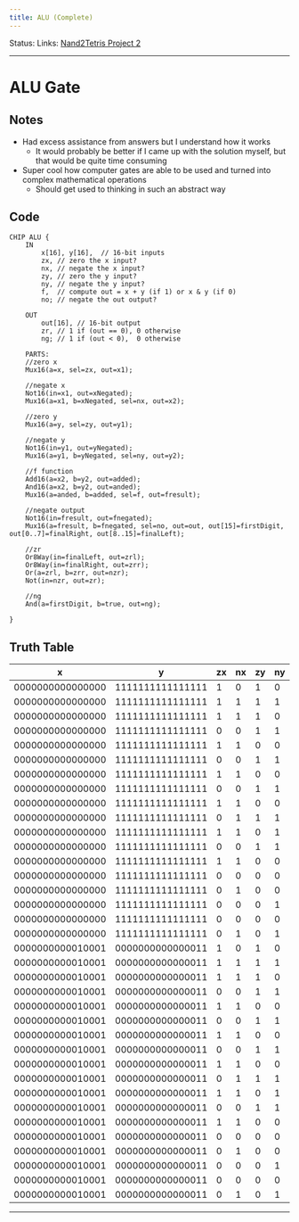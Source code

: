 ```yaml
---
title: ALU (Complete)
---
```

Status:
Links: [Nand2Tetris Project 2](out/nand2tetris-project-2.md)
___
# ALU Gate
## Notes
- Had excess assistance from answers but I understand how it works
	- It would probably be better if I came up with the solution myself, but that would be quite time consuming
- Super cool how computer gates are able to be used and turned into complex mathematical operations
	- Should get used to thinking in such an abstract way

## Code
```
CHIP ALU {
    IN  
        x[16], y[16],  // 16-bit inputs        
        zx, // zero the x input?
        nx, // negate the x input?
        zy, // zero the y input?
        ny, // negate the y input?
        f,  // compute out = x + y (if 1) or x & y (if 0)
        no; // negate the out output?

    OUT 
        out[16], // 16-bit output
        zr, // 1 if (out == 0), 0 otherwise
        ng; // 1 if (out < 0),  0 otherwise

    PARTS:
	//zero x
	Mux16(a=x, sel=zx, out=x1);
	
	//negate x
	Not16(in=x1, out=xNegated);
	Mux16(a=x1, b=xNegated, sel=nx, out=x2);
	
	//zero y
	Mux16(a=y, sel=zy, out=y1);
	
	//negate y
	Not16(in=y1, out=yNegated);
	Mux16(a=y1, b=yNegated, sel=ny, out=y2);
	
	//f function
	Add16(a=x2, b=y2, out=added);
	And16(a=x2, b=y2, out=anded);
	Mux16(a=anded, b=added, sel=f, out=fresult);
	
	//negate output
	Not16(in=fresult, out=fnegated);
	Mux16(a=fresult, b=fnegated, sel=no, out=out, out[15]=firstDigit, out[0..7]=finalRight, out[8..15]=finalLeft);
	
	//zr
	Or8Way(in=finalLeft, out=zrl);
    Or8Way(in=finalRight, out=zrr);
    Or(a=zrl, b=zrr, out=nzr);
    Not(in=nzr, out=zr);
	
	//ng
	And(a=firstDigit, b=true, out=ng);
	
}
```
## Truth Table
| x                | y                | zx  | nx  | zy  | ny  | f   | no  | out              | zr  | ng  |
| ---------------- | ---------------- | --- | --- | --- | --- | --- | --- | ---------------- | --- | --- |
| 0000000000000000 | 1111111111111111 | 1   | 0   | 1   | 0   | 1   | 0   | 0000000000000000 | 1   | 0   |
| 0000000000000000 | 1111111111111111 | 1   | 1   | 1   | 1   | 1   | 1   | 0000000000000001 | 0   | 0   |
| 0000000000000000 | 1111111111111111 | 1   | 1   | 1   | 0   | 1   | 0   | 1111111111111111 | 0   | 1   |
| 0000000000000000 | 1111111111111111 | 0   | 0   | 1   | 1   | 0   | 0   | 0000000000000000 | 1   | 0   |
| 0000000000000000 | 1111111111111111 | 1   | 1   | 0   | 0   | 0   | 0   | 1111111111111111 | 0   | 1   |
| 0000000000000000 | 1111111111111111 | 0   | 0   | 1   | 1   | 0   | 1   | 1111111111111111 | 0   | 1   |
| 0000000000000000 | 1111111111111111 | 1   | 1   | 0   | 0   | 0   | 1   | 0000000000000000 | 1   | 0   |
| 0000000000000000 | 1111111111111111 | 0   | 0   | 1   | 1   | 1   | 1   | 0000000000000000 | 1   | 0   |
| 0000000000000000 | 1111111111111111 | 1   | 1   | 0   | 0   | 1   | 1   | 0000000000000001 | 0   | 0   |
| 0000000000000000 | 1111111111111111 | 0   | 1   | 1   | 1   | 1   | 1   | 0000000000000001 | 0   | 0   |
| 0000000000000000 | 1111111111111111 | 1   | 1   | 0   | 1   | 1   | 1   | 0000000000000000 | 1   | 0   |
| 0000000000000000 | 1111111111111111 | 0   | 0   | 1   | 1   | 1   | 0   | 1111111111111111 | 0   | 1   |
| 0000000000000000 | 1111111111111111 | 1   | 1   | 0   | 0   | 1   | 0   | 1111111111111110 | 0   | 1   |
| 0000000000000000 | 1111111111111111 | 0   | 0   | 0   | 0   | 1   | 0   | 1111111111111111 | 0   | 1   |
| 0000000000000000 | 1111111111111111 | 0   | 1   | 0   | 0   | 1   | 1   | 0000000000000001 | 0   | 0   |
| 0000000000000000 | 1111111111111111 | 0   | 0   | 0   | 1   | 1   | 1   | 1111111111111111 | 0   | 1   |
| 0000000000000000 | 1111111111111111 | 0   | 0   | 0   | 0   | 0   | 0   | 0000000000000000 | 1   | 0   |
| 0000000000000000 | 1111111111111111 | 0   | 1   | 0   | 1   | 0   | 1   | 1111111111111111 | 0   | 1   |
| 0000000000010001 | 0000000000000011 | 1   | 0   | 1   | 0   | 1   | 0   | 0000000000000000 | 1   | 0   |
| 0000000000010001 | 0000000000000011 | 1   | 1   | 1   | 1   | 1   | 1   | 0000000000000001 | 0   | 0   |
| 0000000000010001 | 0000000000000011 | 1   | 1   | 1   | 0   | 1   | 0   | 1111111111111111 | 0   | 1   |
| 0000000000010001 | 0000000000000011 | 0   | 0   | 1   | 1   | 0   | 0   | 0000000000010001 | 0   | 0   |
| 0000000000010001 | 0000000000000011 | 1   | 1   | 0   | 0   | 0   | 0   | 0000000000000011 | 0   | 0   |
| 0000000000010001 | 0000000000000011 | 0   | 0   | 1   | 1   | 0   | 1   | 1111111111101110 | 0   | 1   |
| 0000000000010001 | 0000000000000011 | 1   | 1   | 0   | 0   | 0   | 1   | 1111111111111100 | 0   | 1   |
| 0000000000010001 | 0000000000000011 | 0   | 0   | 1   | 1   | 1   | 1   | 1111111111101111 | 0   | 1   |
| 0000000000010001 | 0000000000000011 | 1   | 1   | 0   | 0   | 1   | 1   | 1111111111111101 | 0   | 1   |
| 0000000000010001 | 0000000000000011 | 0   | 1   | 1   | 1   | 1   | 1   | 0000000000010010 | 0   | 0   |
| 0000000000010001 | 0000000000000011 | 1   | 1   | 0   | 1   | 1   | 1   | 0000000000000100 | 0   | 0   |
| 0000000000010001 | 0000000000000011 | 0   | 0   | 1   | 1   | 1   | 0   | 0000000000010000 | 0   | 0   |
| 0000000000010001 | 0000000000000011 | 1   | 1   | 0   | 0   | 1   | 0   | 0000000000000010 | 0   | 0   |
| 0000000000010001 | 0000000000000011 | 0   | 0   | 0   | 0   | 1   | 0   | 0000000000010100 | 0   | 0   |
| 0000000000010001 | 0000000000000011 | 0   | 1   | 0   | 0   | 1   | 1   | 0000000000001110 | 0   | 0   |
| 0000000000010001 | 0000000000000011 | 0   | 0   | 0   | 1   | 1   | 1   | 1111111111110010 | 0   | 1   |
| 0000000000010001 | 0000000000000011 | 0   | 0   | 0   | 0   | 0   | 0   | 0000000000000001 | 0   | 0   |
| 0000000000010001 | 0000000000000011 | 0   | 1   | 0   | 1   | 0   | 1   | 0000000000010011 | 0   | 0   |
___